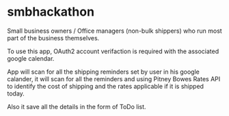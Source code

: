 # smbhackathon
Small business owners / Office managers (non-bulk shippers) who run most part of the business themselves.

To use this app,
OAuth2 account verifaction is required with the associated google calendar.

App will scan for all the shipping reminders set by user in his google calander, it will scan for all the reminders and using Pitney Bowes Rates API to identify
the cost of shipping and the rates applicable if it is shipped today.

Also it save all the details in the form of ToDo list.
